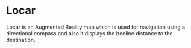 # Locar
Locar is an Augmented Reality map which is used for navigation using a directional compass and also it displays the beeline distance to the destination.

